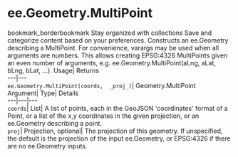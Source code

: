  
#  ee.Geometry.MultiPoint 
bookmark_borderbookmark Stay organized with collections  Save and categorize content based on your preferences. 
Constructs an ee.Geometry describing a MultiPoint. 
For convenience, varargs may be used when all arguments are numbers. This allows creating EPSG:4326 MultiPoints given an even number of arguments, e.g. ee.Geometry.MultiPoint(aLng, aLat, bLng, bLat, ...).
Usage| Returns  
---|---  
`ee.Geometry.MultiPoint(coords,  _proj_)`| Geometry.MultiPoint  
Argument| Type| Details  
---|---|---  
`coords`| List| A list of points, each in the GeoJSON 'coordinates' format of a Point, or a list of the x,y coordinates in the given projection, or an ee.Geometry describing a point.  
`proj`| Projection, optional| The projection of this geometry. If unspecified, the default is the projection of the input ee.Geometry, or EPSG:4326 if there are no ee.Geometry inputs.  
